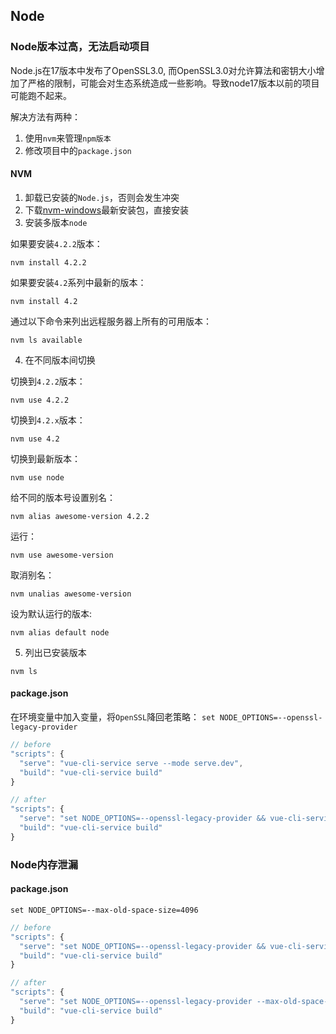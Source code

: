 ## Node

### Node版本过高，无法启动项目

Node.js在17版本中发布了OpenSSL3.0, 而OpenSSL3.0对允许算法和密钥大小增加了严格的限制，可能会对生态系统造成一些影响。导致node17版本以前的项目可能跑不起来。

解决方法有两种：

1. 使用`nvm`来管理`npm版本`
1. 修改项目中的`package.json`

#### NVM

1. 卸载已安装的`Node.js`，否则会发生冲突
1. 下载[nvm-windows](https://github.com/coreybutler/nvm-windows/releases)最新安装包，直接安装
1. 安装多版本`node`

如果要安装`4.2.2`版本：
```
nvm install 4.2.2
```

如果要安装`4.2`系列中最新的版本：
```
nvm install 4.2
```

通过以下命令来列出远程服务器上所有的可用版本：
```
nvm ls available
```
4. 在不同版本间切换

切换到`4.2.2`版本：
```
nvm use 4.2.2
```

切换到`4.2.x`版本：
```
nvm use 4.2
```

切换到最新版本：
```
nvm use node
```

给不同的版本号设置别名：
```
nvm alias awesome-version 4.2.2
```

运行：
```
nvm use awesome-version
```

取消别名：
```
nvm unalias awesome-version
```

设为默认运行的版本:
```
nvm alias default node
```

5. 列出已安装版本
```
nvm ls
```

#### package.json

在环境变量中加入变量，将`OpenSSL`降回老策略：
`set NODE_OPTIONS=--openssl-legacy-provider`

```js
// before
"scripts": {
  "serve": "vue-cli-service serve --mode serve.dev",
  "build": "vue-cli-service build"
}

// after
"scripts": {
  "serve": "set NODE_OPTIONS=--openssl-legacy-provider && vue-cli-service serve --mode serve.dev",
  "build": "vue-cli-service build"
}
```

### Node内存泄漏

#### package.json

`set NODE_OPTIONS=--max-old-space-size=4096`

```js
// before
"scripts": {
  "serve": "set NODE_OPTIONS=--openssl-legacy-provider && vue-cli-service serve --mode serve.dev",
  "build": "vue-cli-service build"
}

// after
"scripts": {
  "serve": "set NODE_OPTIONS=--openssl-legacy-provider --max-old-space-size=4096 && vue-cli-service serve --mode serve.dev",
  "build": "vue-cli-service build"
}
```